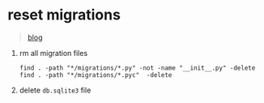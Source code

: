 # reset migrations
>[blog](https://simpleisbetterthancomplex.com/tutorial/2016/07/26/how-to-reset-migrations.html)

1. rm all migration files
    ```
    find . -path "*/migrations/*.py" -not -name "__init__.py" -delete
    find . -path "*/migrations/*.pyc"  -delete
    ```
2. delete `db.sqlite3` file
